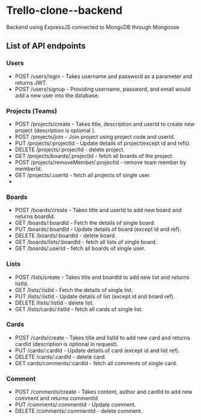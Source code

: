 # Trello-clone--backend

Backend using ExpressJS connected to MongoDB through Mongoose

## List of API endpoints

### Users

- POST /users/login - Takes username and password as a parameter and returns JWT.
- POST /users/signup - Providing username, password, and email would add a new user into the database.

### Projects (Teams)

- POST /projects/create - Takes title, description and userId to create new project (description is optional ).
- POST /projects/join - Join project using project code and userId.
- PUT /projects/:projectId - Update details of project(except id and refs).
- DELETE /projects/:projectId - delete project.
- GET /projects/boards/:projectId - fetch all boards of the project.
- POST /projects/removeMember/:projectId - remove team member by memberId.
- GET /projects/:userId - fetch all projects of single user.
- 
### Boards

- POST /boards/create - Takes title and userId to add new board and returns boardId.
- GET /boards/:boardId - Fetch the details of single board.
- PUT /boards/:boardId - Update details of board (except id and ref).
- DELETE /boards/:boardId - delete board.
- GET /boards/lists/:boardId - fetch all lists of single board.
- GET /boards/:userId - fetch all boards of single user.

### Lists

- POST /lists/create - Takes title and boardId to add new list and returns listId.
- GET /lists/:listId - Fetch the details of single list.
- PUT /lists/:listId - Update details of list (except id and board ref).
- DELETE /lists/:listId - delete list.
- GET /lists/cards/:listId - fetch all cards of single list.

### Cards

- POST /cards/create - Takes title and listId to add new card and returns cardId (description is optional in request).
- PUT /cards/:cardId - Update details of card (except id and list ref).
- DELETE /cards/:cardId - delete card.
- GET cards/comments/:cardId - fetch all comments of single card.

### Comment

- POST /comments/create - Takes content, author and cardId to add new comment and returns commentId
- PUT /comments/:commentId - Update comment.
- DELETE /comments/:commentId - delete comment.
